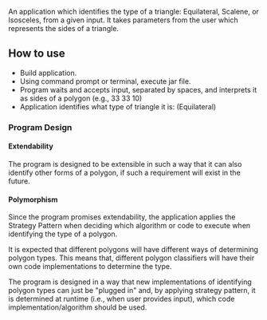 An application which identifies the type of a triangle: Equilateral, Scalene, or Isosceles, from a given input.
It takes parameters from the user which represents the sides of a triangle.

## How to use
+ Build application.
+ Using command prompt or terminal, execute jar file.
+ Program waits and accepts input, separated by spaces, and interprets it as sides of a polygon (e.g., 33 33 10)
+ Application identifies what type of triangle it is: (Equilateral)


### Program Design

#### Extendability
The program is designed to be extensible in such a way that it can also identify other forms of a polygon,
if such a requirement will exist in the future.

#### Polymorphism
Since the program promises extendability, the application applies the Strategy Pattern when deciding which algorithm or code to execute when identifying the type of a polygon.


It is expected that different polygons will have different ways of determining polygon types. This means that, different polygon classifiers will have their own code implementations to determine the type.

The program is designed in a way that new implementations of identifying polygon types can just be "plugged in" and, by applying strategy pattern, it is determined at runtime (i.e., when user provides input), which code implementation/algorithm should be used.